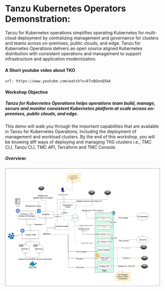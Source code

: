 # Tanzu Kubernetes Operators Demonstration: 

Tanzu for Kubernetes operations simplifies operating Kubernetes for multi-cloud deployment by centralizing management and governance for clusters and teams across on-premises, public clouds, and edge. Tanzu for Kubernetes Operations delivers an open source aligned Kubernetes distribution with consistent operations and management to support infrastructure and application modernization.

#### A Short youtube video about TKO

```dashboard:open-url
url: https://www.youtube.com/watch?v=kTvQOxnQ5kA
```

#### Workshop Objective

##### Tanzu for Kubernetes Operations helps operations team build, manage, secure and monitor consistent Kubernetes platform at scale across on-premises, public clouds, and edge.

This demo will walk you through the important capabilities that are available in Tanzu for Kubernetes Operations, Including the deployment of management and workload clusters. By the end of this workshop, you will be knowing diff ways of deploying and managing TKG clusters i.e., TMC CLI, Tanzu CLI, TMC API, Terraform and TMC Console. 

##### Overview: 

![Workshop overview](exercises/images/workshop-6.jpg)
